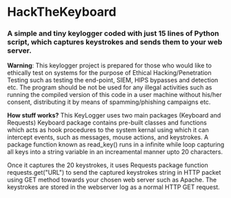 # HackTheKeyboard
<h3>A simple and tiny keylogger coded with just 15 lines of Python script, which captures keystrokes and sends them to your web server.</h3>

<b>Warning</b>: This keylogger project is prepared for those who would like to ethically test on systems for the purpose of Ethical Hacking/Penetration Testing such as testing the end-point, SIEM, HIPS bypasses and detection etc. The program should be not be used for any illegal activities such as running the compiled version of this code in a user machine without his/her consent, distributing it by means of spamming/phishing campaigns etc.

<b>How stuff works?</b>
This KeyLogger uses two main packages (Keyboard and Requests)
Keyboard package contains pre-built classes and functions which acts as hook procedures to the system kernal using which it can intercept events, such as messages, mouse actions, and keystrokes. 
A package function known as read_key() runs in a infinite while loop capturing all keys into a string variable in an increamental manner upto 20 characters.

Once it captures the 20 keystrokes, it uses Requests package function requests.get("URL") to send the captured keystrokes string in HTTP packet using GET method towards your chosen web server such as Apache. The keystrokes are stored in the webserver log as a normal HTTP GET request.
 
 




 
